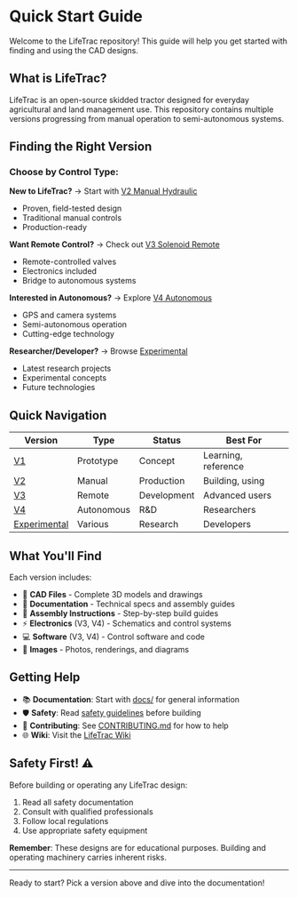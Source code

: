 # Quick Start Guide

Welcome to the LifeTrac repository! This guide will help you get started with finding and using the CAD designs.

## What is LifeTrac?

LifeTrac is an open-source skidded tractor designed for everyday agricultural and land management use. This repository contains multiple versions progressing from manual operation to semi-autonomous systems.

## Finding the Right Version

### Choose by Control Type:

**New to LifeTrac?** → Start with [V2 Manual Hydraulic](versions/v2-hydraulic-manual/)
- Proven, field-tested design
- Traditional manual controls
- Production-ready

**Want Remote Control?** → Check out [V3 Solenoid Remote](versions/v3-hydraulic-solenoid/)
- Remote-controlled valves
- Electronics included
- Bridge to autonomous systems

**Interested in Autonomous?** → Explore [V4 Autonomous](versions/v4-autonomous/)
- GPS and camera systems
- Semi-autonomous operation
- Cutting-edge technology

**Researcher/Developer?** → Browse [Experimental](versions/experimental/)
- Latest research projects
- Experimental concepts
- Future technologies

## Quick Navigation

| Version | Type | Status | Best For |
|---------|------|--------|----------|
| [V1](versions/v1-prototype/) | Prototype | Concept | Learning, reference |
| [V2](versions/v2-hydraulic-manual/) | Manual | Production | Building, using |
| [V3](versions/v3-hydraulic-solenoid/) | Remote | Development | Advanced users |
| [V4](versions/v4-autonomous/) | Autonomous | R&D | Researchers |
| [Experimental](versions/experimental/) | Various | Research | Developers |

## What You'll Find

Each version includes:
- 📁 **CAD Files** - Complete 3D models and drawings
- 📖 **Documentation** - Technical specs and assembly guides
- 🔧 **Assembly Instructions** - Step-by-step build guides
- ⚡ **Electronics** (V3, V4) - Schematics and control systems
- 💻 **Software** (V3, V4) - Control software and code
- 📸 **Images** - Photos, renderings, and diagrams

## Getting Help

- 📚 **Documentation**: Start with [docs/](docs/) for general information
- 🛡️ **Safety**: Read [safety guidelines](docs/safety.md) before building
- 🤝 **Contributing**: See [CONTRIBUTING.md](CONTRIBUTING.md) for how to help
- 🌐 **Wiki**: Visit the [LifeTrac Wiki](https://wiki.opensourceecology.org/wiki/LifeTrac_Genealogy)

## Safety First! ⚠️

Before building or operating any LifeTrac design:
1. Read all safety documentation
2. Consult with qualified professionals
3. Follow local regulations
4. Use appropriate safety equipment

**Remember**: These designs are for educational purposes. Building and operating machinery carries inherent risks.

---

Ready to start? Pick a version above and dive into the documentation!
